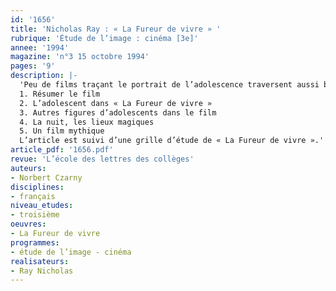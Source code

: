 ```yaml
---
id: '1656'
title: 'Nicholas Ray : « La Fureur de vivre » '
rubrique: 'Étude de l’image : cinéma [3e]'
annee: '1994'
magazine: 'n°3 15 octobre 1994'
pages: '9'
description: |-
  'Peu de films traçant le portrait de l’adolescence traversent aussi bien les générations que « La Fureur de vivre ». Tourné en 1955 par Nicholas Ray, ce film est l’un des trois interprétés par James Dean, et c’est sans doute celui dans lequel le mythe de l’acteur se forge. On connaît la postérité de ce mythe. Étudier « La Fureur de vivre » en classe de troisième permet bien sûr de revenir sur cet aspect du film, et au-delà sur la question de la « star ». Les élèves s’interrogeront sur ce statut particulier de la vedette de cinéma en général, mais aussi sur la place que James Dean n’a cessé d’occuper depuis les années 1950 dans notre musée imaginaire du cinéma, aux côtés de Marylin Monroe, de Marlène Dietrich ou de Marlon Brando.
  1. Résumer le film
  2. L’adolescent dans « La Fureur de vivre »
  3. Autres figures d’adolescents dans le film
  4. La nuit, les lieux magiques
  5. Un film mythique
  L’article est suivi d’une grille d’étude de « La Fureur de vivre ».'
article_pdf: '1656.pdf'
revue: 'L’école des lettres des collèges'
auteurs:
- Norbert Czarny
disciplines:
- français
niveau_etudes:
- troisième
oeuvres:
- La Fureur de vivre
programmes:
- étude de l’image - cinéma
realisateurs:
- Ray Nicholas
---
```

